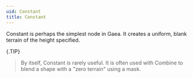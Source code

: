 ```yaml
---
uid: Constant
title: Constant
---
```


Constant is perhaps the simplest node in Gaea. It creates a uniform, blank terrain of the height specified.

{.TIP} 
> By itself, Constant is rarely useful. It is often used with Combine to blend a shape with a "zero terrain" using a mask.


